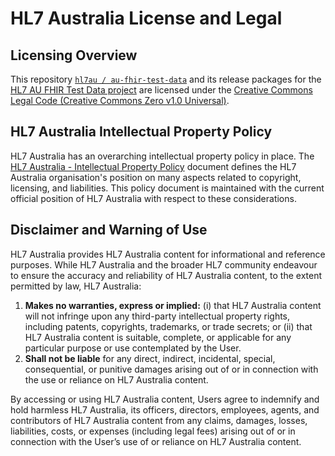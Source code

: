 
# HL7 Australia License and Legal

## Licensing Overview

This repository [`hl7au / au-fhir-test-data`](https://github.com/hl7au/au-fhir-test-data) and its release packages for the [HL7 AU FHIR Test Data project](https://confluence.hl7.org/spaces/HA/pages/184927329/HL7+Australia+Project+Registry) are licensed under the [Creative Commons Legal Code (Creative Commons Zero v1.0 Universal)](https://github.com/hl7au/au-fhir-test-data/blob/master/docs/LICENSE.md#CreativeCommonsLegalCode).

## HL7 Australia Intellectual Property Policy

HL7 Australia has an overarching intellectual property policy in place. The [HL7 Australia - Intellectual Property Policy](https://hl7.org.au/fhir/hl7a_ip_policy.pdf) document defines the HL7 Australia organisation's position on many aspects related to copyright, licensing, and liabilities. This policy document is maintained with the current official position of HL7 Australia with respect to these considerations.

## Disclaimer and Warning of Use

HL7 Australia provides HL7 Australia content for informational and reference purposes. While HL7 Australia and the broader HL7 community endeavour to ensure the accuracy and reliability of HL7 Australia content, to the extent permitted by law, HL7 Australia:

1. **Makes no warranties, express or implied:**
    (i) that HL7 Australia content will not infringe upon any third-party intellectual property rights, including patents, copyrights, trademarks, or trade secrets; or
    (ii) that HL7 Australia content is suitable, complete, or applicable for any particular purpose or use contemplated by the User.
2. **Shall not be liable** for any direct, indirect, incidental, special, consequential, or punitive damages arising out of or in connection with the use or reliance on HL7 Australia content.

By accessing or using HL7 Australia content, Users agree to indemnify and hold harmless HL7 Australia, its officers, directors, employees, agents, and contributors of HL7 Australia content from any claims, damages, losses, liabilities, costs, or expenses (including legal fees) arising out of or in connection with the User’s use of or reliance on HL7 Australia content.

